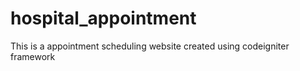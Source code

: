 # hospital_appointment
 This is a appointment scheduling website created using codeigniter framework
